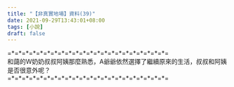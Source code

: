 ```yaml
---
title: "【非真實地場】資料(39)"
date: 2021-09-29T13:43:01+08:00
tags: [小說]
draft: false
---
```


=\*=\*=\*=\*=\*=\*=\*=\*=\*=\*=\*=\*=\*=\*=\*=\*=\*=\*=\*=\*=\*=\*=  
和藹的W奶奶叔叔阿姨那麼熟悉，A爺爺依然選擇了繼續原來的生活，叔叔和阿姨是否很意外呢？  
=\*=\*=\*=\*=\*=\*=\*=\*=\*=\*=\*=\*=\*=\*=\*=\*=\*=\*=\*=\*=\*=\*=  